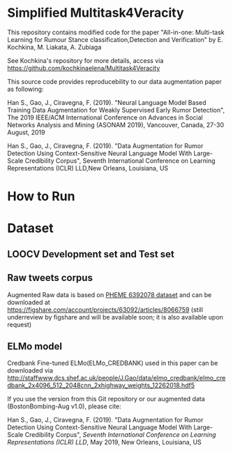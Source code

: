 # Simplified Multitask4Veracity
This repository contains modified code for the paper "All-in-one: Multi-task Learning for Rumour Stance classification,Detection and Verification" by E. Kochkina, M. Liakata, A. Zubiaga 

See Kochkina's repository for more details, access via https://github.com/kochkinaelena/Multitask4Veracity  

This source code provides reproducebility to our data augmentation paper as following:

Han S., Gao, J., Ciravegna, F. (2019). "Neural Language Model Based Training Data Augmentation for Weakly Supervised Early Rumor Detection", The 2019 IEEE/ACM International Conference on Advances in Social Networks Analysis and Mining (ASONAM 2019), Vancouver, Canada, 27-30 August, 2019

Han S., Gao, J., Ciravegna, F. (2019). "Data Augmentation for Rumor Detection Using Context-Sensitive Neural Language Model With Large-Scale Credibility Corpus", Seventh International Conference on Learning Representations (ICLR) LLD,New Orleans, Louisiana, US 

# How to Run

# Dataset

## LOOCV Development set and Test set


## Raw tweets corpus

Augmented Raw data is based on [PHEME 6392078 dataset](https://figshare.com/articles/PHEME_dataset_for_Rumour_Detection_and_Veracity_Classification/6392078) and can be downloaded at 
https://figshare.com/account/projects/63092/articles/8066759 (still underreview by figshare and will be available soon; it is also available upon request)

## ELMo model
  
Credbank Fine-tuned ELMo(ELMo_CREDBANK) used in this paper can be downloaded via http://staffwww.dcs.shef.ac.uk/people/J.Gao/data/elmo_credbank/elmo_credbank_2x4096_512_2048cnn_2xhighway_weights_12262018.hdf5

If you use the version from this Git repository or our augmented data (BostonBombing-Aug v1.0), please cite: 

Han S., Gao, J., Ciravegna, F. (2019). "Data Augmentation for Rumor Detection Using Context-Sensitive Neural Language Model With Large-Scale Credibility Corpus", *Seventh International Conference on Learning Representations (ICLR) LLD*, May 2019, New Orleans, Louisiana, US
